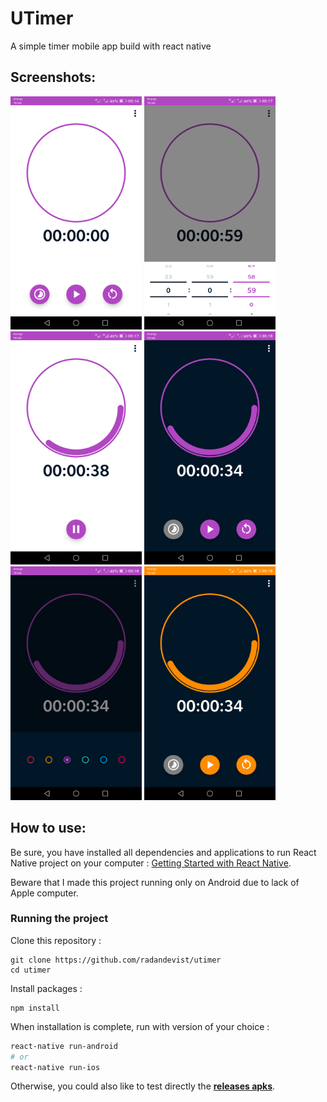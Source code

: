# UTimer

A simple timer mobile app build with react native

## Screenshots:

<img
		width="210"
		alt="Capture 1"
		src="./screenshots/Screenshot_20210131-081407.png">
<img
		width="210"
		alt="Capture 2"
		src="./screenshots/Screenshot_20210131-081722.png">
<img
		width="210"
		alt="Capture 3"
		src="./screenshots/Screenshot_20210131-081752.png">
<img
		width="210"
		alt="Capture 4"
		src="./screenshots/Screenshot_20210131-081808.png">
<img
		width="210"
		alt="Capture 4"
		src="./screenshots/Screenshot_20210131-081816.png">
<img
		width="210"
		alt="Capture 4"
		src="./screenshots/Screenshot_20210131-081828.png">

## How to use:

Be sure, you have installed all dependencies and applications to run React Native project on your computer : [Getting Started with React Native](https://facebook.github.io/react-native/docs/getting-started).

Beware that I made this project running only on Android due to lack of Apple computer.

### Running the project

Clone this repository :

```
git clone https://github.com/radandevist/utimer
cd utimer
```

Install packages :

```
npm install
```

When installation is complete, run with version of your choice :

```bash
react-native run-android
# or
react-native run-ios
```

Otherwise, you could also like to test directly the [**releases apks**](https://github.com/radandevist/utimer/releases/tag/alpha).